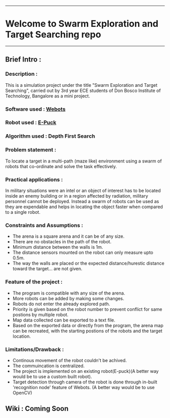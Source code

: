***
# Welcome to Swarm Exploration and Target Searching repo
***
## Brief Intro :

### Description : 
This is a simulation project under the title "Swarm Exploration and Target Searching", carried out by 3rd year ECE students of Don Bosco Institute of Technology, Bangalore as a mini project.

### Software used : [Webots](https://cyberbotics.com/#cyberbotics)

### Robot used : [E-Puck](https://cyberbotics.com/doc/guide/epuck)

### Algorithm used : Depth First Search

### Problem statement : 
To locate a target in a multi-path (maze like) environment using a swarm of robots that co-ordinate and solve the task effectively.

### Practical applications :
In military situations were an intel or an object of interest has to be located inside an enemy building or in a region affected by radiation, military personnel cannot be deployed. Instead a swarm of robots can be used as they are expendable and helps in locating the object faster when compared to a single robot.

### Constraints and Assumptions : 
  - The arena is a square arena and it can be of any size.  
  - There are no obstacles in the path of the robot.  
  - Minimum distance between the walls is 1m.
  - The distance sensors mounted on the robot can only measure upto 0.5m.  
  - The way the walls are placed or the expected distance/hurestic distance toward the target... are not given.

### Feature of the project :
  - The program is compatible with any size of the arena.
  - More robots can be added by making some changes.
  - Robots do not enter the already explored path.
  - Priority is given based on the robot number to prevent conflict for same postions by multiple robot.
  - Map data collected can be exported to a text file.
  - Based on the exported data or directly from the program, the arena map can be recreated, with the starting postions of the robots and the target location.

### Limitations/Drawback :
  - Continous movement of the robot couldn't be achived.
  - The commuincation is centralized.
  - The project is implemented on an existing robot(E-puck)(A better way would be to use a custom built robot).
  - Target detection through camera of the robot is done through in-built 'recognition node' feature of Webots. (A better way would be to use OpenCV)

## Wiki : Coming Soon
